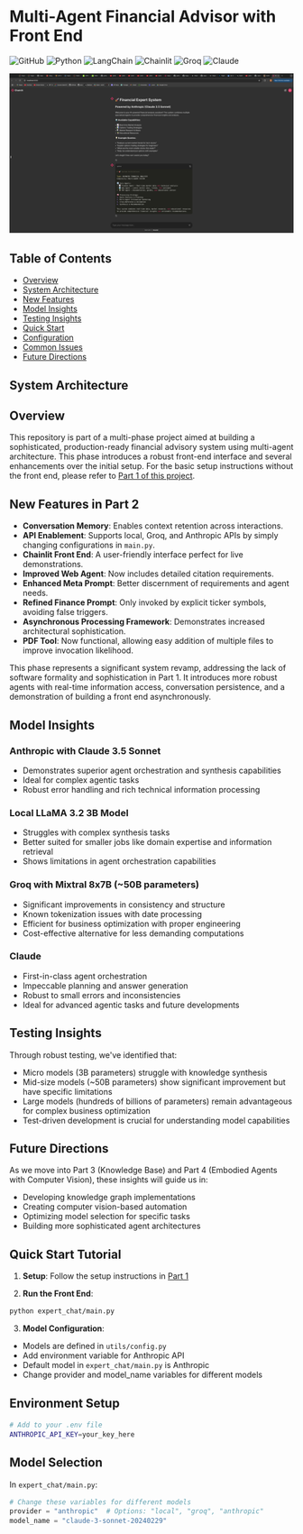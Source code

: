 # Multi-Agent Financial Advisor with Front End

![GitHub](https://img.shields.io/github/license/cookieclicker123/Expert-Agent)
![Python](https://img.shields.io/badge/python-3.11%2B-blue)
![LangChain](https://img.shields.io/badge/🦜_LangChain-Latest-green)
![Chainlit](https://img.shields.io/badge/Chainlit-Latest-purple)
![Groq](https://img.shields.io/badge/Groq-Latest-orange)
![Claude](https://img.shields.io/badge/Claude-3.5_Sonnet-blue)

![System Overview](images/front-end.jpg "Multi-Agent System with Front End")

## Table of Contents
- [Overview](#overview)
- [System Architecture](#system-architecture)
- [New Features](#new-features-in-part-2)
- [Model Insights](#model-insights)
- [Testing Insights](#testing-insights)
- [Quick Start](#quick-start-tutorial)
- [Configuration](#model-configuration)
- [Common Issues](#common-issues)
- [Future Directions](#future-directions)

## System Architecture

## Overview

This repository is part of a multi-phase project aimed at building a sophisticated, production-ready financial advisory system using multi-agent architecture. This phase introduces a robust front-end interface and several enhancements over the initial setup. For the basic setup instructions without the front end, please refer to [Part 1 of this project](https://github.com/cookieclicker123/Expert-Agent).

## New Features in Part 2

- **Conversation Memory**: Enables context retention across interactions.
- **API Enablement**: Supports local, Groq, and Anthropic APIs by simply changing configurations in `main.py`.
- **Chainlit Front End**: A user-friendly interface perfect for live demonstrations.
- **Improved Web Agent**: Now includes detailed citation requirements.
- **Enhanced Meta Prompt**: Better discernment of requirements and agent needs.
- **Refined Finance Prompt**: Only invoked by explicit ticker symbols, avoiding false triggers.
- **Asynchronous Processing Framework**: Demonstrates increased architectural sophistication.
- **PDF Tool**: Now functional, allowing easy addition of multiple files to improve invocation likelihood.

This phase represents a significant system revamp, addressing the lack of software formality and sophistication in Part 1. It introduces more robust agents with real-time information access, conversation persistence, and a demonstration of building a front end asynchronously.

## Model Insights

### Anthropic with Claude 3.5 Sonnet
- Demonstrates superior agent orchestration and synthesis capabilities
- Ideal for complex agentic tasks
- Robust error handling and rich technical information processing

### Local LLaMA 3.2 3B Model
- Struggles with complex synthesis tasks
- Better suited for smaller jobs like domain expertise and information retrieval
- Shows limitations in agent orchestration capabilities

### Groq with Mixtral 8x7B (~50B parameters)
- Significant improvements in consistency and structure
- Known tokenization issues with date processing
- Efficient for business optimization with proper engineering
- Cost-effective alternative for less demanding computations

### Claude
- First-in-class agent orchestration
- Impeccable planning and answer generation
- Robust to small errors and inconsistencies
- Ideal for advanced agentic tasks and future developments

## Testing Insights

Through robust testing, we've identified that:
- Micro models (3B parameters) struggle with knowledge synthesis
- Mid-size models (~50B parameters) show significant improvement but have specific limitations
- Large models (hundreds of billions of parameters) remain advantageous for complex business optimization
- Test-driven development is crucial for understanding model capabilities

## Future Directions

As we move into Part 3 (Knowledge Base) and Part 4 (Embodied Agents with Computer Vision), these insights will guide us in:
- Developing knowledge graph implementations
- Creating computer vision-based automation
- Optimizing model selection for specific tasks
- Building more sophisticated agent architectures

## Quick Start Tutorial

1. **Setup**: Follow the setup instructions in [Part 1](https://github.com/cookieclicker123/Expert-Agent)

2. **Run the Front End**:
```bash
python expert_chat/main.py
```

3. **Model Configuration**: 
- Models are defined in `utils/config.py`
- Add environment variable for Anthropic API
- Default model in `expert_chat/main.py` is Anthropic
- Change provider and model_name variables for different models

## Environment Setup

```bash
# Add to your .env file
ANTHROPIC_API_KEY=your_key_here
```

## Model Selection

In `expert_chat/main.py`:
```python
# Change these variables for different models
provider = "anthropic"  # Options: "local", "groq", "anthropic"
model_name = "claude-3-sonnet-20240229"
```